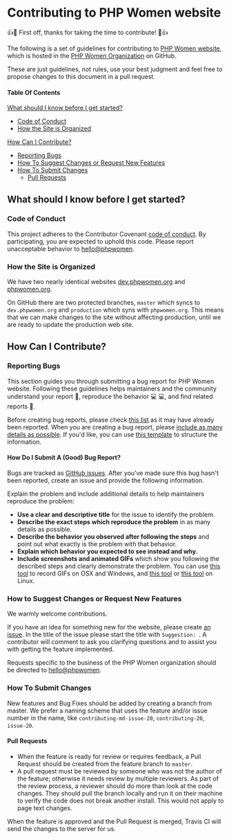 # Contributing to PHP Women website

:+1::tada: First off, thanks for taking the time to contribute! :tada::+1:

The following is a set of guidelines for contributing to [PHP Women website](https://github.com/phpwomen/combell/), which is hosted in the [PHP Women Organization](https://github.com/phpwomen/) on GitHub.

These are just guidelines, not rules, use your best judgment and feel free to propose changes to this document in a pull request.

#### Table Of Contents

[What should I know before I get started?](#what-should-i-know-before-i-get-started)
  * [Code of Conduct](#code-of-conduct)
  * [How the Site is Organized](#how-the-site-is-organized)

[How Can I Contribute?](#how-can-i-contribute)
   * [Reporting Bugs](#reporting-bugs)
   * [How To Suggest Changes or Request New Features](#how-to-suggest-changes-or-request-new-features)
   * [How To Submit Changes](#how-to-submit-changes)
      * [Pull Requests](#pull-requests)

## What should I know before I get started?

### Code of Conduct

This project adheres to the Contributor Covenant [code of conduct](CODE_OF_CONDUCT.md).
By participating, you are expected to uphold this code.
Please report unacceptable behavior to [hello@phpwomen](mailto:hello@phpwomen.org).

### How the Site is Organized

We have two nearly identical websites [dev.phpwomen.org](http://dev.phpwomen.org) and [phpwomen.org](http://phpwomen.org).

On GitHub there are two protected branches, `master` which syncs to `dev.phpwomen.org` and `production` which syns with `phpwomen.org`.  This means that we can make changes to the site without affecting production, until we are ready to update the production web site.

## How Can I Contribute?

### Reporting Bugs

This section guides you through submitting a bug report for PHP Women website. Following these guidelines helps maintainers and the community understand your report :pencil:, reproduce the behavior :computer: :computer:, and find related reports :mag_right:.

Before creating bug reports, please check [this list](https://github.com/phpwomen/combell/issues) as it may have already been reported. When you are creating a bug report, please [include as many details as possible](#how-do-i-submit-a-good-bug-report). If you'd like, you can use [this template](#template-for-submitting-bug-reports) to structure the information.

#### How Do I Submit A (Good) Bug Report?

Bugs are tracked as [GitHub issues](https://guides.github.com/features/issues/). After you've made sure this bug hasn't been reported, create an issue and provide the following information.

Explain the problem and include additional details to help maintainers reproduce the problem:

* **Use a clear and descriptive title** for the issue to identify the problem.
* **Describe the exact steps which reproduce the problem** in as many details as possible.
* **Describe the behavior you observed after following the steps** and point out what exactly is the problem with that behavior.
* **Explain which behavior you expected to see instead and why.**
* **Include screenshots and animated GIFs** which show you following the described steps and clearly demonstrate the problem.  You can use [this tool](http://www.cockos.com/licecap/) to record GIFs on OSX and Windows, and [this tool](https://github.com/colinkeenan/silentcast) or [this tool](https://github.com/GNOME/byzanz) on Linux.

### How to Suggest Changes or Request New Features

We warmly welcome contributions.

If you have an idea for something new for the website, please create [an issue](https://github.com/phpwomen/combell/issues).  In the title of the issue please start the title with `Suggestion: `.  A contributor will comment to ask you clarifying questions and to assist you with getting the feature implemented.

Requests specific to the business of the PHP Women organization should be directed to [hello@phpwomen](mailto:hello@phpwomen.org).


### How To Submit Changes

New features and Bug Fixes should be added by creating a branch from master.  We prefer a naming scheme that uses the feature and/or issue number in the name, like `contributing-md-issue-20`, `contributing-20`, `issue-20`.

#### Pull Requests

* When the feature is ready for review or requires feedback, a Pull Request should be created from the feature branch to `master`.
* A pull request must be reviewed by someone who was not the author of the feature; otherwise it needs review by multiple reviewers.  As part of the review process, a reviewer should do more than look at the code changes.  They should pull the branch locally and run it on their machine to verify the code does not break another install.  This would not apply to page text changes.

When the feature is approved and the Pull Request is merged, Travis CI will send the changes to the server for us.



